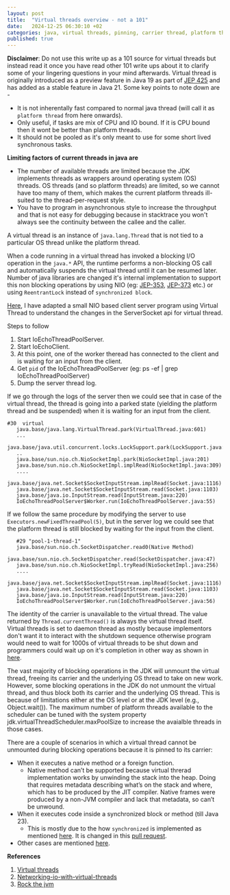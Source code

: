 ```yaml
---
layout: post
title:  "Virtual threads overview - not a 101"
date:   2024-12-25 06:30:10 +02
categories: java, virtual threads, pinning, carrier thread, platform thread 
published: true
---
```

**Disclaimer**: Do not use this write up as a 101 source for virtual threads but instead read it once you have read other 101 write ups about it to clarify some of your lingering questions in your mind afterwards.
 Virtual thread is originally introduced as a preview feature in Java 19 as part of [JEP 425](https://openjdk.org/jeps/425) and has added as a stable feature in Java 21.
 Some key points to note down are - 
 - It is not inherentally fast compared to normal java thread (will call it as `platform thread` from here onwards).
 - Only useful, if tasks are mix of CPU and IO bound. If it is CPU bound then  it wont be better than platform threads.
 - It should not be pooled as it's only meant to use for some short lived synchronous tasks.

**Limiting factors of current threads in java are** 
  - The number of available threads are limited because the JDK implements threads as wrappers around operating system (OS)  
     threads. OS threads (and so platform threads)  are limited, so we cannot have too many of them, which makes the current platform threads ill-suited to the thread-per-request style. 
  - You have to  program in asynchronous style to increase the throughput and that is not easy for debugging because in stacktrace you won't always see the continuity between the callee and the caller. 
   
   A virtual thread is an instance of `java.lang.Thread` that is not tied to a particular OS thread unlike the platform thread.

   When a code running in a virtual thread has invoked a blocking I/O operation in the `java.*` API, the runtime performs a non-blocking OS call and automatically suspends the virtual thread until it can be resumed later.
   Number of java libraries are changed it's internal implementation to support this non blocking operations by using NIO (eg: [JEP-353](https://openjdk.org/jeps/353), [JEP-373](https://openjdk.org/jeps/373) etc.) 
   or using `ReentrantLock` instead of `synchronized block`. 
   
   [Here](https://github.com/deleSerna/javanewfeatures/blob/main/java23/virtualthread/src/IoEchoThreadPoolServer.java#L20), I have adapted a small NIO based client server program using Virtual Thread to understand the changes in the ServerSocket api for virtual thread.
   
   Steps to follow
   1. Start IoEchoThreadPoolServer.
   2. Start IoEchoClient.
   3. At this point, one of the worker theread has connected to the client and is waiting for an input from the client.
   4. Get `pid` of the IoEchoThreadPoolServer (eg: ps -ef | grep IoEchoThreadPoolServer)
   5. Dump the server thread log.

If we go through the logs of the server then we could see that in case of the virtual thread, the thread is going into a parked state (yielding the platform thread and be suspended) when it is waiting for an input from the client.
   ```
   #30  virtual
      java.base/java.lang.VirtualThread.park(VirtualThread.java:601)
      ...
      java.base/java.util.concurrent.locks.LockSupport.park(LockSupport.java:369)
      ..
      java.base/sun.nio.ch.NioSocketImpl.park(NioSocketImpl.java:201)
      java.base/sun.nio.ch.NioSocketImpl.implRead(NioSocketImpl.java:309)
      ....
      java.base/java.net.Socket$SocketInputStream.implRead(Socket.java:1116)
      java.base/java.net.Socket$SocketInputStream.read(Socket.java:1103)
      java.base/java.io.InputStream.read(InputStream.java:220)
      IoEchoThreadPoolServer$Worker.run(IoEchoThreadPoolServer.java:55)
   ```

If we follow the same procedure by modifying the server to use `Executors.newFixedThreadPool(5)`, but in the server log we could see that the platform thread is still blocked by waiting for the input from the client.
   ```
      #29 "pool-1-thread-1"
      java.base/sun.nio.ch.SocketDispatcher.read0(Native Method)
      java.base/sun.nio.ch.SocketDispatcher.read(SocketDispatcher.java:47)
      java.base/sun.nio.ch.NioSocketImpl.tryRead(NioSocketImpl.java:256)
      ....
      java.base/java.net.Socket$SocketInputStream.implRead(Socket.java:1116)
      java.base/java.net.Socket$SocketInputStream.read(Socket.java:1103)
      java.base/java.io.InputStream.read(InputStream.java:220)
      IoEchoThreadPoolServer$Worker.run(IoEchoThreadPoolServer.java:56)
   ``` 

  <!-- If you do `Thread.sleep(Duration.ofSeconds(1))` then  the virtual thread is actually sleeping. Not sure about the platform thread. -->
   The identity of the carrier is unavailable to the virtual thread. The value returned by `Thread.currentThread()` is always the virtual thread itself.
   Virtual threads is set to daemon thread as mostly because implementors don't want it to interact with the shutdown sequence otherwise program would need to wait for 1000s of virtual threads to be shut down and programmers could wait up on it's completion in other way as shown in [here](https://github.com/deleSerna/javanewfeatures/blob/main/java23/virtualthread/src/IoEchoThreadPoolServer.java#L20).
   <!-- How to make  thread-local data accidentally leaking from one task to another? -->


   The vast majority of blocking operations in the JDK will unmount the virtual thread, freeing its carrier and the underlying OS thread to take on new work.
   However, some blocking operations in the JDK do not unmount the virtual thread, and thus block both its carrier and the underlying OS thread. 
   This is because of limitations either at the OS level or at the JDK level (e.g., Object.wait()). 
   The maximum number of platform threads available to the scheduler can be tuned with the system property jdk.virtualThreadScheduler.maxPoolSize to increase the avaialble threads in those cases.

   There are a couple of scenarios in which a virtual thread cannot be unmounted during blocking operations because it is pinned to its carrier:
   - When it executes a native method or a foreign function.
     - Native method can’t be supported because virtual threrad implementation works by unwinding the stack into the heap. Doing that requires metadata describing what’s on the stack and where, which has to be produced by the JIT compiler. Native frames were produced by a non-JVM compiler and lack that metadata, so can’t be unwound. 
   - When it executes code inside a synchronized block or method (till Java 23).
     - This is mostly due to the how `synchronized` is implemented as mentioned [here](https://openjdk.org/jeps/491#Future:~:text=The%20reason%20for%20pinning). It is changed in this [pull request](https://github.com/openjdk/jdk/pull/21565). 
   - Other cases are mentioned [here](https://openjdk.org/jeps/491#Future:~:text=while%20holding%20locks.-,Future%20Work,-There%20are%20a).
   

**References**
1. [Virtual threads](https://docs.oracle.com/en/java/javase/21/core/virtual-threads.html#GUID-68216B85-7B43-423E-91BA-11489B1ACA61)
2. [Networking-io-with-virtual-threads](https://inside.java/2021/05/10/networking-io-with-virtual-threads/)
3. [Rock the jvm ](https://rockthejvm.com/articles/the-ultimate-guide-to-java-virtual-threads#some-virtual-threads-internals)
